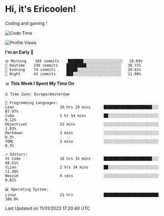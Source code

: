 # Hi, it's Ericoolen!
Coding and gaming！

<!--START_SECTION:waka-->
![Code Time](http://img.shields.io/badge/Code%20Time-613%20hrs%2037%20mins-blue)

![Profile Views](http://img.shields.io/badge/Profile%20Views-0-blue)

**I'm an Early 🐤** 

```text
🌞 Morning    103 commits    ███████░░░░░░░░░░░░░░░░░░   28.69% 
🌆 Daytime    139 commits    █████████░░░░░░░░░░░░░░░░   38.72% 
🌃 Evening    74 commits     █████░░░░░░░░░░░░░░░░░░░░   20.61% 
🌙 Night      43 commits     ███░░░░░░░░░░░░░░░░░░░░░░   11.98%

```


📊 **This Week I Spent My Time On** 

```text
⌚︎ Time Zone: Europe/Amsterdam

💬 Programming Languages: 
Lean                     18 hrs 29 mins      ██████████████████████░░░   87.97% 
Cuda                     1 hr 54 mins        ██░░░░░░░░░░░░░░░░░░░░░░░   9.12% 
ObjectiveC               23 mins             ░░░░░░░░░░░░░░░░░░░░░░░░░   1.83% 
Markdown                 3 mins              ░░░░░░░░░░░░░░░░░░░░░░░░░   0.3% 
TOML                     3 mins              ░░░░░░░░░░░░░░░░░░░░░░░░░   0.3%

🔥 Editors: 
VS Code                  18 hrs 35 mins      ██████████████████████░░░   88.51% 
CLion                    2 hrs 24 mins       ██░░░░░░░░░░░░░░░░░░░░░░░   11.48% 
Neovim                   0 secs              ░░░░░░░░░░░░░░░░░░░░░░░░░   0.01%

💻 Operating System: 
Linux                    21 hrs              █████████████████████████   100.0%

```


 Last Updated on 11/01/2023 17:20:40 UTC
<!--END_SECTION:waka-->

